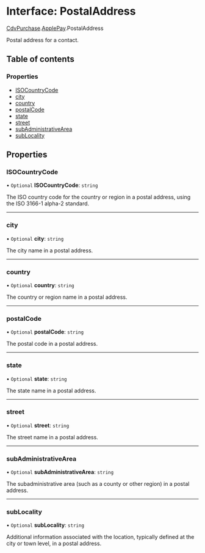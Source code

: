 # Interface: PostalAddress

[CdvPurchase](../modules/CdvPurchase.md).[ApplePay](../modules/CdvPurchase.ApplePay.md).PostalAddress

Postal address for a contact.

## Table of contents

### Properties

- [ISOCountryCode](CdvPurchase.ApplePay.PostalAddress.md#isocountrycode)
- [city](CdvPurchase.ApplePay.PostalAddress.md#city)
- [country](CdvPurchase.ApplePay.PostalAddress.md#country)
- [postalCode](CdvPurchase.ApplePay.PostalAddress.md#postalcode)
- [state](CdvPurchase.ApplePay.PostalAddress.md#state)
- [street](CdvPurchase.ApplePay.PostalAddress.md#street)
- [subAdministrativeArea](CdvPurchase.ApplePay.PostalAddress.md#subadministrativearea)
- [subLocality](CdvPurchase.ApplePay.PostalAddress.md#sublocality)

## Properties

### ISOCountryCode

• `Optional` **ISOCountryCode**: `string`

The ISO country code for the country or region in a postal address, using the ISO 3166-1 alpha-2 standard.

___

### city

• `Optional` **city**: `string`

The city name in a postal address.

___

### country

• `Optional` **country**: `string`

The country or region name in a postal address.

___

### postalCode

• `Optional` **postalCode**: `string`

The postal code in a postal address.

___

### state

• `Optional` **state**: `string`

The state name in a postal address.

___

### street

• `Optional` **street**: `string`

The street name in a postal address.

___

### subAdministrativeArea

• `Optional` **subAdministrativeArea**: `string`

The subadministrative area (such as a county or other region) in a postal address.

___

### subLocality

• `Optional` **subLocality**: `string`

Additional information associated with the location, typically defined at the city or town level, in a postal address.
